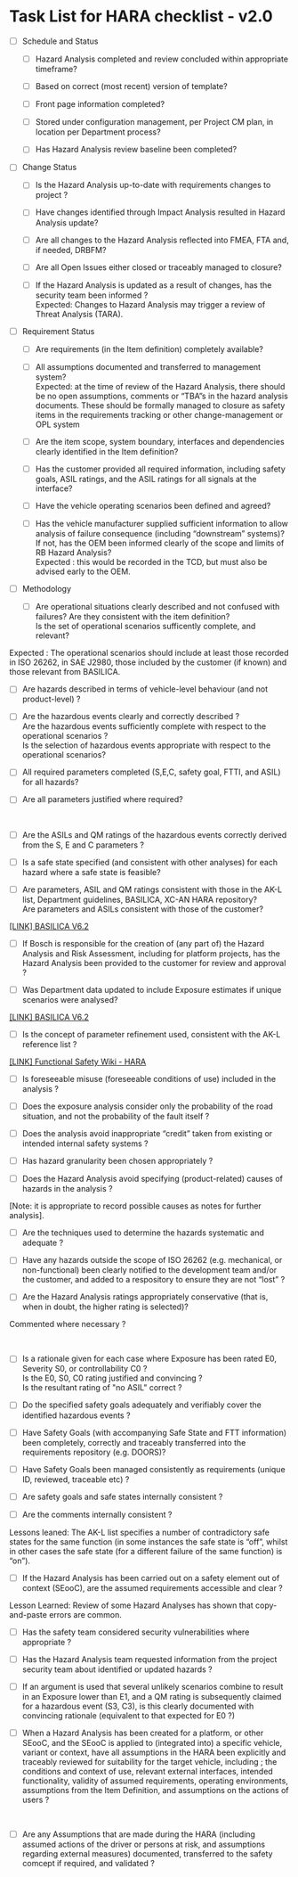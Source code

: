 # Task List for HARA checklist - v2.0

- [ ] Schedule and Status

  - [ ] Hazard Analysis completed and review concluded within appropriate timeframe?

  - [ ] Based on correct (most recent) version of template?

  - [ ] Front page information completed?

  - [ ] Stored under configuration management, per Project CM plan, in location per Department process?

  - [ ] Has Hazard Analysis review baseline been completed?

- [ ] Change Status

  - [ ] Is the Hazard Analysis up-to-date with requirements changes to project ?

  - [ ] Have changes identified through Impact Analysis resulted in Hazard Analysis update?

  - [ ] Are all changes to the Hazard Analysis reflected into FMEA, FTA and, if needed, DRBFM?

  - [ ] Are all Open Issues either closed or traceably managed to closure?

  - [ ] If the Hazard Analysis is updated as a result of changes, has the security team been informed ?<br />
Expected: Changes to Hazard Analysis may trigger a review of Threat Analysis (TARA).

- [ ] Requirement Status

  - [ ] Are requirements (in the Item definition) completely available?

  - [ ] All assumptions documented and transferred to management system?<br />
Expected: at the time of review of the Hazard Analysis, there should be no open assumptions, comments or &ldquo;TBA&rdquo;s in the hazard analysis documents. These should be formally managed to closure as safety items in the requirements tracking or other change-management or OPL system

  - [ ] Are the item scope, system boundary, interfaces and dependencies clearly identified in the Item definition?

  - [ ] Has the customer provided all required information, including safety goals, ASIL ratings, and the ASIL ratings for all signals at the interface?

  - [ ] Have the vehicle operating scenarios been defined and agreed?

  - [ ] Has the vehicle manufacturer supplied sufficient information to allow analysis of failure consequence (including &ldquo;downstream&rdquo; systems)?<br />
If not, has the OEM been informed clearly of the scope and limits of RB Hazard Analysis?<br />
Expected : this would be recorded in the TCD, but must also be advised early to the OEM.

- [ ] Methodology

  - [ ] Are operational situations clearly described and not confused with failures? Are they consistent with the item definition?<br />
Is the set of operational scenarios sufficently complete, and relevant?</p>

<p>Expected : The operational scenarios should include at least those recorded in ISO 26262, in SAE J2980, those included by the customer (if known) and those relevant from BASILICA.

  - [ ] Are hazards described in terms of vehicle-level behaviour (and not product-level) ?

  - [ ] Are the hazardous events clearly and correctly described ?<br />
Are the hazardous events sufficiently complete with respect to the operational scenarios ?<br />
Is the selection of hazardous events appropriate with respect to the operational scenarios?

  - [ ] All required parameters completed (S,E,C, safety goal, FTTI, and ASIL) for all hazards?

  - [ ] Are all parameters justified where required?</p>

<p>&nbsp;

  - [ ] Are the ASILs and QM ratings of the hazardous events correctly derived from the S, E and C parameters ?

  - [ ] Is a safe state specified (and consistent with other analyses) for each hazard where a safe state is feasible?

  - [ ] Are parameters, ASIL and QM ratings consistent with those in the AK-L list, Department guidelines, BASILICA, XC-AN HARA repository?<br />
Are parameters and ASILs consistent with those of the customer?</p>

<p><u><a href="https://sites.inside-share.bosch.com/sites/050195/Documents/Forms/AllItems.aspx?RootFolder=%2Fsites%2F050195%2FDocuments%2F02%5Fpublished&amp;FolderCTID=0x0120008C31339FB3B37C469D81B06673093FB8&amp;View=%7B921407E6%2D3885%2D4372%2DBC2B%2D111A48285B7B%7D" target="_blank">[LINK] BASILICA V6.2</a></u>

  - [ ] If Bosch is responsible for the creation of (any part of) the Hazard Analysis and Risk Assessment, including for platform projects, has the Hazard Analysis been provided to the customer for review and approval ?

  - [ ] Was Department data updated to include Exposure estimates if unique scenarios were analysed?</p>

<p><u><a href="https://sites.inside-share.bosch.com/sites/050195/Documents/Forms/AllItems.aspx?RootFolder=%2Fsites%2F050195%2FDocuments%2F02%5Fpublished&amp;FolderCTID=0x0120008C31339FB3B37C469D81B06673093FB8&amp;View=%7B921407E6%2D3885%2D4372%2DBC2B%2D111A48285B7B%7D" target="_blank">[LINK] BASILICA V6.2</a></u>

  - [ ] Is the concept of parameter refinement used, consistent with the AK-L reference list ?</p>

<p><u><a href="https://inside-docupedia.bosch.com/confluence/display/ATW/Hazard+Analysis+and+Risk+Assessment" target="_blank">[LINK] Functional Safety Wiki - HARA</a></u>

  - [ ] Is foreseeable misuse (foreseeable conditions of use) included in the analysis ?

  - [ ] Does the exposure analysis consider only the probability of the road situation, and not the probability of the fault itself ?

  - [ ] Does the analysis avoid inappropriate &ldquo;credit&rdquo; taken from existing or intended internal safety systems ?

  - [ ] Has hazard granularity been chosen appropriately ?

  - [ ] Does the Hazard Analysis avoid specifying (product-related) causes of hazards in the analysis ?</p>

<p>[Note: it is appropriate to record possible causes as notes for further analysis].

  - [ ] Are the techniques used to determine the hazards systematic and adequate ?&nbsp;

  - [ ] Have any hazards outside the scope of ISO 26262 (e.g. mechanical, or non-functional) been clearly notified to the development team and/or the customer, and added to a respository to ensure they are not &ldquo;lost&rdquo; ?

  - [ ] Are the Hazard Analysis ratings appropriately conservative (that is, when in doubt, the higher rating is selected)?</p>

<p>Commented where necessary ?</p>

<p>&nbsp;

  - [ ] Is a rationale given for each case where Exposure has been rated E0, Severity S0, or controllability C0 ?<br />
Is the E0, S0, C0 rating justified and convincing ?<br />
Is the resultant rating of &quot;no ASIL&quot; correct ?

  - [ ] Do the specified safety goals adequately and verifiably cover the identified hazardous events ?

  - [ ] Have Safety Goals (with accompanying Safe State and FTT information) been completely, correctly and traceably transferred into the requirements repository (e.g. DOORS)?

  - [ ] Have Safety Goals been managed consistently as requirements (unique ID, reviewed, traceable etc) ?

  - [ ] Are safety goals and safe states internally consistent ?

  - [ ] Are the comments internally consistent ?</p>

<p>Lessons leaned: The AK-L list specifies a number of contradictory safe states for the same function (in some instances the safe state is &ldquo;off&rdquo;, whilst in other cases the safe state (for a different failure of the same function) is &ldquo;on&rdquo;).

  - [ ] If the Hazard Analysis has been carried out on a safety element out of context (SEooC), are the assumed requirements accessible and clear ?</p>

<p>Lesson Learned: Review of some Hazard Analyses has shown that copy-and-paste errors are common.

  - [ ] Has the safety team considered security vulnerabilities where appropriate ?

  - [ ] Has the Hazard Analysis team requested information from the project security team about identified or updated hazards ?

  - [ ] If an argument is used that several unlikely scenarios combine to result in an Exposure lower than E1, and a QM rating is subsequently claimed for a hazardous event (S3, C3), is this clearly documented with convincing rationale (equivalent to that expected for E0 ?)

  - [ ] When a Hazard Analysis has been created for a platform, or other SEooC, and the SEooC is applied to (integrated into) a specific vehicle, variant or context, have all assumptions in the HARA been explicitly and traceably reviewed for suitability for the target vehicle, including ; the conditions and context of use, relevant external interfaces, intended functionality, validity of assumed requirements, operating environments, assumptions from the Item Definition, and assumptions on the actions of users ?</p>

<p>&nbsp;

  - [ ] Are any Assumptions that are made during the HARA (including assumed actions of the driver or persons at risk, and assumptions regarding external measures) documented, transferred to the safety comcept if required, and validated ?

